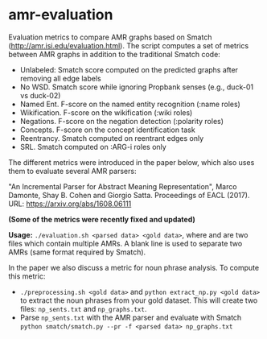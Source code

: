 # amr-evaluation

Evaluation metrics to compare AMR graphs based on Smatch (http://amr.isi.edu/evaluation.html). The script computes a set of metrics between AMR graphs in addition to the traditional Smatch code:

* Unlabeled: Smatch score computed on the predicted graphs after removing all edge labels
* No WSD. Smatch score while ignoring Propbank senses (e.g., duck-01 vs duck-02)
* Named Ent. F-score on the named entity recognition (:name roles)
* Wikification. F-score on the wikification (:wiki roles)
* Negations. F-score on the negation detection (:polarity roles)
* Concepts. F-score on the concept identification task
* Reentrancy. Smatch computed on reentrant edges only
* SRL. Smatch computed on :ARG-i roles only

The different metrics were introduced in the paper below, which also uses them to evaluate several AMR parsers:

"An Incremental Parser for Abstract Meaning Representation", Marco Damonte, Shay B. Cohen and Giorgio Satta. Proceedings of EACL (2017). URL: https://arxiv.org/abs/1608.06111

**(Some of the metrics were recently fixed and updated)**

**Usage:** ```./evaluation.sh <parsed data> <gold data>```,
where <parsed data> and <gold data> are two files which contain multiple AMRs. A blank line is used to separate two AMRs (same format required by Smatch).

In the paper we also discuss a metric for noun phrase analysis. To compute this metric:

- ```./preprocessing.sh <gold data>``` and ```python extract_np.py <gold data>``` to extract the noun phrases from your gold dataset. This will create two files: ```np_sents.txt``` and ```np_graphs.txt```.
- Parse ```np_sents.txt``` with the AMR parser and evaluate with Smatch ```python smatch/smatch.py --pr -f <parsed data> np_graphs.txt``` 
